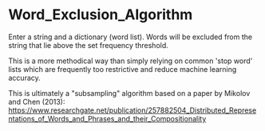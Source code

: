 # Word_Exclusion_Algorithm
Enter a string and a dictionary (word list). Words will be excluded from the string that lie above the set frequency threshold.

This is a more methodical way than simply relying on common 'stop word' lists which are frequently too restrictive and reduce machine learning accuracy.

This is ultimately a "subsampling" algorithm based on a paper by Mikolov and Chen (2013): https://www.researchgate.net/publication/257882504_Distributed_Representations_of_Words_and_Phrases_and_their_Compositionality

